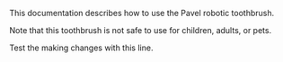 This documentation describes how to use the Pavel robotic toothbrush.

Note that this toothbrush is not safe to use for children, adults, or pets.

Test the making changes with this line.
